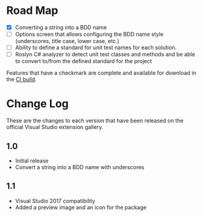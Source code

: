 ﻿# Road Map

- [x] Converting a string into a BDD name
- [ ] Options screen that allows configuring the BDD name style (underscores,
      title case, lower case, etc.)
- [ ] Ability to define a standard for unit test names for each solution.
- [ ] Roslyn C# analyzer to detect unit test classes and methods and be able to convert to/from the
      defined standard for the project

Features that have a checkmark are complete and available for download in the
[CI build](http://vsixgallery.com/extension/3ad8ab11-a54c-4f40-8926-d25d05ac7ec6/).

# Change Log

These are the changes to each version that have been released on the official
Visual Studio extension gallery.

## 1.0

* Initial release
* Convert a string into a BDD name with underscores

## 1.1

* Visual Studio 2017 compatibility
* Added a preview image and an icon for the package
